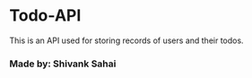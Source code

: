 # Todo-API
This is an API used for storing records of users and their todos.
<h3>Made by: Shivank Sahai</h3>

